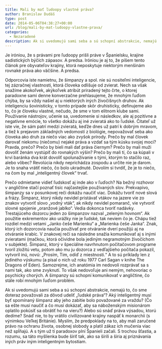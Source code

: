 ```yaml
---
title: Mali by mať ľudoopy vlastné práva?
author: Branislav Dudáš
type: post
date: 2014-05-06T04:38:27+00:00
url: /blog/mali-by-mat-ludoopy-vlastne-prava/
categories:
  - Nezaradené
description: Ak si uvedomujú sami seba a sú schopní abstrakcie, nemajú to, čo sme doteraz považovali za dôvod udeliť ľudské práva? Aký inteligentný musí byť šimpanz aby jeho zabitie bolo považované za vraždu?
---
```

Je iróniou, že s právami pre ľudoopy prišli práve v Španielsku, krajine sadistických býčích zápasov. A predsa. Iróniou je aj to, že píšem tento článok pre obyvateľov krajiny, ktorá neposkytuje niektorým menšinám rovnaké práva ako väčšine. A predsa.

Odporcovia iste namietnu, že šimpanzy a spol. nie sú nositeľmi inteligencie, tej zázračnej vlastnosti, ktorá človeka odlišuje od zvierat. Nech sa však snažíme akokoľvek, akýkoľvek atribút priradený tejto črte, o ktorej paradoxne sami denne konverzačne prehlasujeme, že mnohým ľuďom chýba, by sa vždy našiel aj u niektorých iných živočíšnych druhov. Ak inteligenciu šovinisticky, v tomto prípade skôr druhisticky, definujeme ako to, čo je človeku vlastné, nečudo, že sme v tom elitnom klube sami. Používanie nástrojov, učenie sa, uvedomenie si následkov, ale aj pozitívne a negatívne emócie, to všetko dokážu aj iné zvieratá ako to ľudské. Čitateľ už iste vie, že sám patrí medzi zvieratá, keďže dnes už patrí k dobrým mravom, a tiež k prejavom základných vedomostí z biológie, nepovažovať seba ako človeka ako druh za niečo viac ako zvyšok prírody. Prečo by mal človek darovať niekomu (niečomu) nejaké práva a vzdať sa tým kúsku svojej moci? Pravda, prečo? Prečo by bieli mali dať práva čiernym? Prečo by mali muži dovoliť ženám vystúpiť do rovnakých výšin? Prečo by mali tí, čo sa kúpali v krvi baránka dva krát dovoliť spolunažívanie s tými, ktorým to stačilo raz, alebo vôbec? Revolúcia nikdy neprichádza zospodu a určite nie je darom. Je to snaha vrátiť niečo, čo bolo ukradnuté. Dovolím si tvrdiť, že je to niečo, na čom by mal &#8222;inteligentný človek&#8220; trvať.
  
Prečo odmietame vidieť ľudskosť aj inde ako v ľuďoch? Na bežný rozhovor v angličtine stačí poznať tisíc najčastejšie používaných slov. Prekvapivo, šimpanzy sa v posunkovej reči dokážu naučiť viac. Dokážu tvoriť nové slová a frázy. Šimpanz, ktorý nikdy nevidel pristávať vtákov na jazere vie zo znakov vytvoriť slovo &#8222;vodný vták&#8220;, ak nikdy nevidel pomaranč, vie vytvoriť slovné spojenie &#8222;oranžové jablko&#8220;. Vedia dokonca tvoriť nadávky. Trestajúceho dozorcu jeden zo šimpanzov nazval &#8222;zeleným hovnom&#8220;. Ak použitie exkrementov ako urážky nie je ľudské, tak neviem čo je. Chápu tiež rozdiel medzi vetami &#8222;Janko češe Marienku&#8220; a &#8222;Marienka češe Janka&#8220;. Znak, ktorý ich dozorcovia naučia používať pre otváranie dverí použijú aj na otváranie krabíc. V znakovej reči sa následne snažia komunikovať aj s inými zvieratami (mačkou, ktorá očividne bola jediným negramotným živočíchom v subjekte). Šimpanz, ktorý v špeciálne navrhnutom počítačovom programe tvoril zložitú vetu, potom ako mu ju dozorca z vedľajšieho počítača pokazil, vytvoril inú, novú: &#8222;Prosím, Tim, odíď z miestnosti.&#8220; A to sú príklady len z jediného výskumu (a písal o nich už roku 1977 Carl Sagan v knihe The Dragons of Eden). Samozrejme, ich anatómia im nedovolí rozprávať sa s nami tak, ako sme zvyknutí. To však nedovoľuje ani nemým, nehovoriac o psychicky chorých. A šimpanzy sú schopní komunikovať v angličtine, čo stále robí mnohým ľuďom problém.
  
Ak si uvedomujú sami seba a sú schopní abstrakcie, nemajú to, čo sme doteraz považovali za dôvod udeliť &#8222;ľudské práva&#8220;? Aký inteligentný musí byť spomínaný šimpanz aby jeho zabitie bolo považované za vraždu? (Čo sa ešte musí naučiť a čo musí dokázať, aby sa náboženským misionárom oplatilo pokúsiť sa obrátiť ho na vieru?) Alebo sú snáď práva výsadou, ktorú dedíme? Snáď nie, to by vrátilo civilizované krajiny naspäť k monarchii (s výnimkou Veľkej Británie). Myslím, že predpoklady na to, aby mali zaručené právo na ochranu života, osobnej slobody a platil zákaz ich mučenia viac než spĺňajú. A s tým už tí paradoxov plní Španieli začali. S trochou šťastia, a rozumu, sa táto myšlienka bude šíriť tak, ako sa šírili a šíria aj priznávania iných práv iným inteligentným bytostiam.
